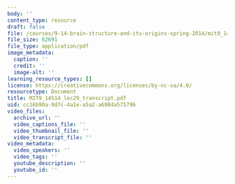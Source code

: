 ```yaml
---
body: ''
content_type: resource
draft: false
file: /courses/9-14-brain-structure-and-its-origins-spring-2014/mit9_14s14_lec29_transcript.pdf
file_size: 62691
file_type: application/pdf
image_metadata:
  caption: ''
  credit: ''
  image-alt: ''
learning_resource_types: []
license: https://creativecommons.org/licenses/by-nc-sa/4.0/
resourcetype: Document
title: MIT9_14S14_lec29_transcript.pdf
uid: cc16b90a-9d7c-4a1e-a5a2-a6984a575796
video_files:
  archive_url: ''
  video_captions_file: ''
  video_thumbnail_file: ''
  video_transcript_file: ''
video_metadata:
  video_speakers: ''
  video_tags: ''
  youtube_description: ''
  youtube_id: ''
---
```

